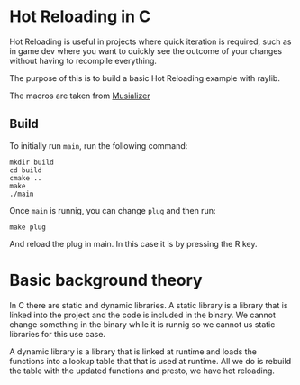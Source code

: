 # Hot Reloading in C

Hot Reloading is useful in projects where quick iteration is required, such as in game dev where you want to quickly see the outcome of your changes without having to recompile everything.

The purpose of this is to build a basic Hot Reloading example with raylib.

The macros are taken from [Musializer](https://github.com/tsoding/musializer)

## Build

To initially run `main`, run the following command:

```
mkdir build
cd build
cmake ..
make
./main

```
Once ```main``` is runnig, you can change ```plug``` and then run:

```
make plug
```
And reload the plug in main. In this case it is by pressing the R key.

# Basic background theory

In C there are static and dynamic libraries. A static library is a library that is linked into the project and the code is included in the binary. We cannot change something in the binary while it is runnig so we cannot us static libraries for this use case. 

A dynamic library is a library that is linked at runtime and loads the functions into a lookup table that that is used at runtime. All we do is rebuild the table with the updated functions and presto, we have hot reloading.
